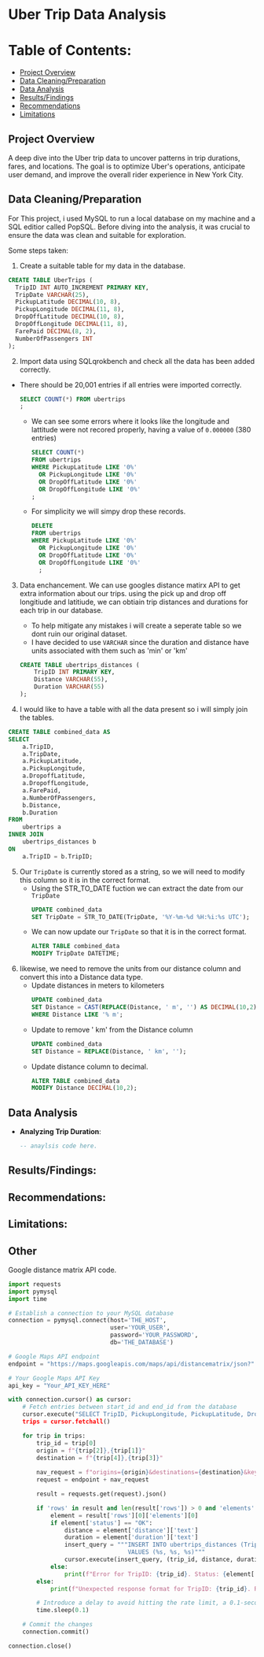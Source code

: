 # Uber Trip Data Analysis

# Table of Contents:
- [Project Overview](#project-overview)
- [Data Cleaning/Preparation](#data-cleaningpreparation)
- [Data Analysis](#data-analysis)
- [Results/Findings](#resultsfindings)
- [Recommendations](#recommendations)
- [Limitations](#limitations)

## Project Overview
A deep dive into the Uber trip data to uncover patterns in trip durations, fares, and locations. The goal is to optimize Uber's operations, anticipate user demand, and improve the overall rider experience in New York City.

## Data Cleaning/Preparation

For This project, i used MySQL to run a local database on my machine and a SQL editior called PopSQL.
Before diving into the analysis, it was crucial to ensure the data was clean and suitable for exploration.

Some steps taken:

1. Create a suitable table for my data in the database.
  ```sql
  CREATE TABLE UberTrips (
    TripID INT AUTO_INCREMENT PRIMARY KEY,
    TripDate VARCHAR(25), 
    PickupLatitude DECIMAL(10, 8),
    PickupLongitude DECIMAL(11, 8),
    DropOffLatitude DECIMAL(10, 8),
    DropOffLongitude DECIMAL(11, 8),
    FarePaid DECIMAL(8, 2),
    NumberOfPassengers INT
  );
  ```
2. Import data using SQLqrokbench and check all the data has been added correctly.
  - There should be 20,001 entries if all entries were imported correctly.
    
    
      ```sql
      SELECT COUNT(*) FROM ubertrips
      ;
      ```
     - We can see some errors where it looks like the longitude and lattitude were not recored properly, having a value of `0.000000` (380 entries)       
        ```sql
        SELECT COUNT(*) 
        FROM ubertrips 
        WHERE PickupLatitude LIKE '0%'
          OR PickupLongitude LIKE '0%'
          OR DropOffLatitude LIKE '0%'
          OR DropOffLongitude LIKE '0%'
        ;
        ```
      - For simplicity we will simpy drop these records.
        ```sql
        DELETE  
        FROM ubertrips
        WHERE PickupLatitude LIKE '0%'
          OR PickupLongitude LIKE '0%'
          OR DropOffLatitude LIKE '0%'
          OR DropOffLongitude LIKE '0%'
          ;
        ```
3. Data enchancement. We can use googles distance matirx API to get extra information about our trips. using the pick up and drop off longitiude and latitiude, we can obtiain trip distances and durations for each trip in our database.
    - To help mitigate any mistakes i will create a seperate table so we dont ruin our original dataset.
    - I have decided to use `VARCHAR` since the duration and distance have units associated with them such as 'min' or 'km'
    
    ```sql
    CREATE TABLE ubertrips_distances (
        TripID INT PRIMARY KEY,
        Distance VARCHAR(55),
        Duration VARCHAR(55)
    );
    ```

4. I would like to have a table with all the data present so i will simply join the tables.
```sql
CREATE TABLE combined_data AS
SELECT 
    a.TripID,
    a.TripDate,
    a.PickupLatitude,
    a.PickupLongitude,
    a.DropoffLatitude,
    a.DropoffLongitude,
    a.FarePaid,
    a.NumberOfPassengers,
    b.Distance,
    b.Duration
FROM 
    ubertrips a
INNER JOIN 
    ubertrips_distances b
ON 
    a.TripID = b.TripID;
```

5. Our `TripDate` is currently stored as a string, so we will need to modify this column so it is in the correct format.
    - Using the STR_TO_DATE fuction we can extract the date from our `TripDate`
      ```sql
      UPDATE combined_data 
      SET TripDate = STR_TO_DATE(TripDate, '%Y-%m-%d %H:%i:%s UTC');
      ```
    - We can now update our `TripDate` so that it is in the correct format.
      ```sql
      ALTER TABLE combined_data
      MODIFY TripDate DATETIME;
      ```
6. likewise, we need to remove the units from our distance column and convert this into a Distance data type.
    - Update distances in meters to kilometers
      ```sql
      UPDATE combined_data
      SET Distance = CAST(REPLACE(Distance, ' m', '') AS DECIMAL(10,2)) / 1000
      WHERE Distance LIKE '% m';
      ```
    - Update to remove ' km' from the Distance column
      ```sql
      UPDATE combined_data
      SET Distance = REPLACE(Distance, ' km', '');
      ```
    - Update distance column to decimal.
      ```sql
      ALTER TABLE combined_data
      MODIFY Distance DECIMAL(10,2);
      ```


## Data Analysis

- **Analyzing Trip Duration**:
  ```sql
  -- anaylsis code here.

## Results/Findings: 

## Recommendations:

## Limitations:

## Other

Google distance matrix API code.
```python
import requests
import pymysql
import time

# Establish a connection to your MySQL database
connection = pymysql.connect(host='THE_HOST',
                             user='YOUR_USER',
                             password='YOUR_PASSWORD',
                             db='THE_DATABASE')

# Google Maps API endpoint
endpoint = "https://maps.googleapis.com/maps/api/distancematrix/json?"

# Your Google Maps API Key
api_key = "Your_API_KEY_HERE"

with connection.cursor() as cursor:
    # Fetch entries between start_id and end_id from the database
    cursor.execute("SELECT TripID, PickupLongitude, PickupLatitude, DropoffLongitude, DropoffLatitude FROM ubertrips)
    trips = cursor.fetchall()

    for trip in trips:
        trip_id = trip[0]
        origin = f"{trip[2]},{trip[1]}" 
        destination = f"{trip[4]},{trip[3]}" 
        
        nav_request = f"origins={origin}&destinations={destination}&key={api_key}"
        request = endpoint + nav_request

        result = requests.get(request).json()

        if 'rows' in result and len(result['rows']) > 0 and 'elements' in result['rows'][0] and len(result['rows'][0]['elements']) > 0:
            element = result['rows'][0]['elements'][0]
            if element['status'] == "OK":
                distance = element['distance']['text']
                duration = element['duration']['text']
                insert_query = """INSERT INTO ubertrips_distances (TripID, Distance, Duration) 
                                  VALUES (%s, %s, %s)"""
                cursor.execute(insert_query, (trip_id, distance, duration))
            else:
                print(f"Error for TripID: {trip_id}. Status: {element['status']}")
        else:
            print(f"Unexpected response format for TripID: {trip_id}. Response: {result}")

        # Introduce a delay to avoid hitting the rate limit, a 0.1-second delay:
        time.sleep(0.1)

    # Commit the changes
    connection.commit()

connection.close()
```


